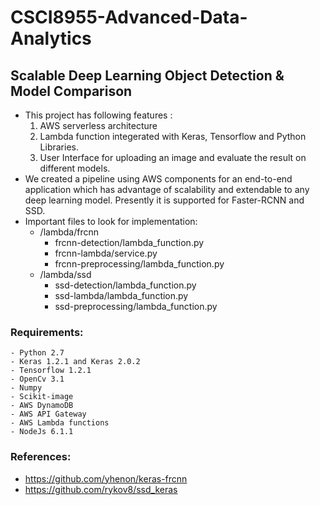 # CSCI8955-Advanced-Data-Analytics
## Scalable Deep Learning Object Detection & Model Comparison
- This project has following features :
  1) AWS serverless architecture
  2) Lambda function integerated with Keras, Tensorflow and Python Libraries.
  3) User Interface for uploading an image and evaluate the result on different models.
- We created a pipeline using AWS components for an end-to-end application which has advantage of scalability and extendable to 
any deep learning model. Presently it is supported for Faster-RCNN and SSD.
- Important files to look for implementation:
  - /lambda/frcnn
     - frcnn-detection/lambda_function.py
     - frcnn-lambda/service.py
     - frcnn-preprocessing/lambda_function.py
  - /lambda/ssd
     - ssd-detection/lambda_function.py
     - ssd-lambda/lambda_function.py
     - ssd-preprocessing/lambda_function.py

### Requirements:
    - Python 2.7
    - Keras 1.2.1 and Keras 2.0.2
    - Tensorflow 1.2.1
    - OpenCv 3.1
    - Numpy
    - Scikit-image
    - AWS DynamoDB
    - AWS API Gateway
    - AWS Lambda functions
    - NodeJs 6.1.1

### References:
 - https://github.com/yhenon/keras-frcnn
 - https://github.com/rykov8/ssd_keras
